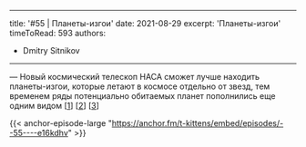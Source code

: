 
---
title: '#55 | Планеты-изгои'
date: 2021-08-29
excerpt: 'Планеты-изгои'
timeToRead: 593
authors:
  - Dmitry Sitnikov
---

— Новый космический телескоп НАСА сможет лучше находить планеты-изгои, которые летают в космосе отдельно от звезд, тем временем ряды потенциально обитаемых планет пополнились еще одним видом [[1](https://phys.org/news/2021-08-class-habitable-exoplanets-big-life.html)] [[2](https://exoplanets.nasa.gov/news/1656/unveiling-rogue-planets-with-nasas-roman-space-telescope/)] [[3](https://exoplanets.nasa.gov/alien-worlds/ways-to-find-a-planet/#)]

{{< anchor-episode-large "https://anchor.fm/t-kittens/embed/episodes/--55----e16kdhv" >}}
